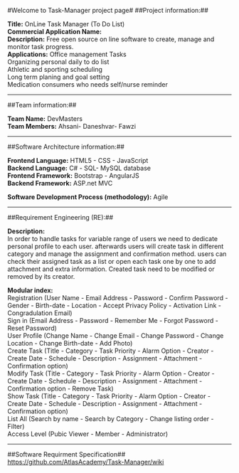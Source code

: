 #Welcome to Task-Manager project page#
##Project information:##

<b>Title:</b> OnLine Task Manager (To Do List)<br>
<b>Commercial Application Name:</b> <Coming soon><br>
<b>Description:</b> Free open source on line software to create, manage and monitor task progress.<br>
<b>Applications:</b> Office management Tasks<br>
		Organizing personal daily to do list<br>
		Athletic and sporting scheduling<br>
		Long term planing and goal setting<br>
		Medication consumers who needs self/nurse reminder<br>

-------------------------------------------------------
##Team information:##

<b>Team Name:</b> DevMasters<br>
<b>Team Members:</b> Ahsani- Daneshvar- Fawzi<br>

-------------------------------------------------------
##Software Architecture information:##

<b>Frontend Language:</b> HTML5 - CSS - JavaScript<br>
<b>Backend Language:</b> C# - SQL- MySQL database<br>
<b>Frontend Framework:</b> Bootstrap - AngularJS <br>
<b>Backend Framework:</b> ASP.net MVC <br>

<b>Software Development Process (methodology):</b> Agile<br>

-------------------------------------------------------
##Requirement Engineering (RE):##

<b>Description:</b><br>
In order to handle tasks for variable range of users we need to dedicate personal profile to each user.
afterwards users will create task in different category and manage the assignment and confirmation method.
users can check their assigned task as a list or open each task one by one to add attachment and extra information.
Created task need to be modified or removed by its creator.

<b>Modular index:</b><br>
Registration (User Name - Email Address - Password - Confirm Password - Gender - Birth-date - Location - Accept Privacy Policy - Activation Link - Congradulation Email)<br>
Sign in (Email Address - Password - Remember Me - Forgot Password - Reset Password)<br>
User Profile (Change Name - Change Email - Change Password - Change Location - Change Birth-date - Add Photo)<br>
Create Task (Title - Category - Task Priority - Alarm Option - Creator - Create Date - Schedule - Description - Assignment - Attachment - Confirmation option)<br>
Modify Task (Title - Category - Task Priority - Alarm Option - Creator - Create Date - Schedule - Description - Assignment - Attachment - Confirmation option - Remove Task)<br>
Show Task (Title - Category - Task Priority - Alarm Option - Creator - Create Date - Schedule - Description - Assignment - Attachment - Confirmation option)<br>
List All (Search by name - Search by Category - Change listing order - Filter)<br>
Access Level (Pubic Viewer - Member - Administrator)<br>

-------------------------------------------------------
##Software Requirment Specification##
https://github.com/AtlasAcademy/Task-Manager/wiki
